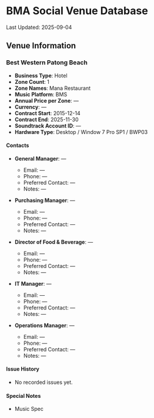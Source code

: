 # BMA Social Venue Database

Last Updated: 2025-09-04

## Venue Information

### Best Western Patong Beach
- **Business Type**: Hotel
- **Zone Count**: 1
- **Zone Names**: Mana Restaurant
- **Music Platform**: BMS
- **Annual Price per Zone**: —
- **Currency**: —
- **Contract Start**: 2015-12-14
- **Contract End**: 2025-11-30
- **Soundtrack Account ID**: —
- **Hardware Type**: Desktop / Window 7 Pro SP1 / BWP03

#### Contacts
- **General Manager**: —
  - Email: —
  - Phone: —
  - Preferred Contact: —
  - Notes: —

- **Purchasing Manager**: —
  - Email: —
  - Phone: —
  - Preferred Contact: —
  - Notes: —

- **Director of Food & Beverage**: —
  - Email: —
  - Phone: —
  - Preferred Contact: —
  - Notes: —

- **IT Manager**: —
  - Email: —
  - Phone: —
  - Preferred Contact: —
  - Notes: —

- **Operations Manager**: —
  - Email: —
  - Phone: —
  - Preferred Contact: —
  - Notes: —

#### Issue History
- No recorded issues yet.

#### Special Notes
- Music Spec
